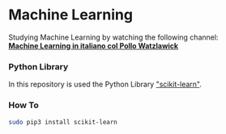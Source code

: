 # Machine Learning

Studying Machine Learning by watching the following channel:  
[**Machine Learning in italiano col Pollo Watzlawick**](https://www.youtube.com/watch?v=hSZH6saoLBY&list=PLa-sizbCyh93c0nSPAb8k5ZZeOq4SBIl9)


### Python Library

In this repository is used the Python Library ["scikit-learn"](https://scikit-learn.org).

### How To

```bash
sudo pip3 install scikit-learn
```
